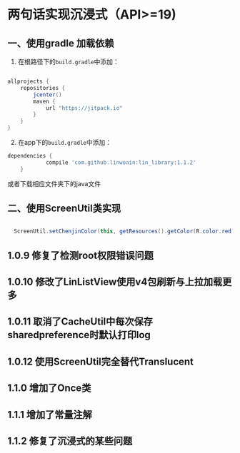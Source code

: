 # 两句话实现沉浸式（API>=19)
## 一、使用gradle 加载依赖

 1. 在根路径下的`build.gradle`中添加：

```gradle

allprojects {
    repositories {
        jcenter()
        maven {
            url "https://jitpack.io"
        }
    }
}

```

 2. 在app下的`build.gradle`中添加：

```gradle
dependencies {
	        compile 'com.github.linwoain:lin_library:1.1.2'
	}
```
或者下载相应文件夹下的java文件

## 二、使用ScreenUtil类实现

```java

  ScreenUtil.setChenjinColor(this, getResources().getColor(R.color.red));
```


## 1.0.9 修复了检测root权限错误问题
## 1.0.10 修改了LinListView使用v4包刷新与上拉加载更多
## 1.0.11 取消了CacheUtil中每次保存sharedpreference时默认打印log
## 1.0.12 使用ScreenUtil完全替代Translucent
## 1.1.0 增加了Once类
## 1.1.1 增加了常量注解
## 1.1.2 修复了沉浸式的某些问题